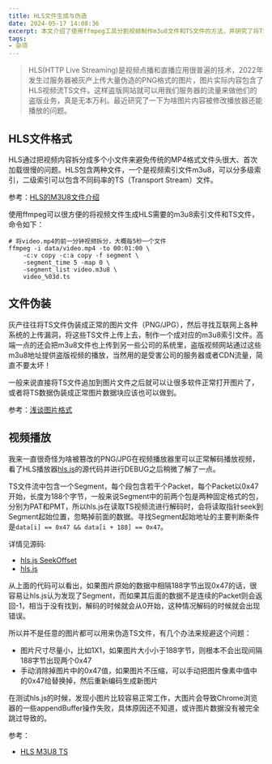 ```yaml
---
title: HLS文件生成与伪造
date: 2024-05-17 14:08:36
excerpt: 本文介绍了使用ffmpeg工具分割视频制作m3u8文件和TS文件的方法，并研究了将TS文件伪装成图片的技术以及hls.js播放器解码伪造的TS文件的一些实现细节
tags:
- 杂项
---
```


> HLS(HTTP Live Streaming)是视频点播和直播应用很普遍的技术，2022年发生过服务器被灰产上传大量伪造的PNG格式的图片，图片实际内容包含了HLS视频流TS文件。这样盗版网站就可以用我们服务器的流量来做他们的盗版业务，真是无本万利。最近研究了一下为啥图片内容被修改播放器还能播放的问题。

## HLS文件格式

HLS通过把视频内容拆分成多个小文件来避免传统的MP4格式文件头很大、首次加载很慢的问题。HLS包含两种文件，一个是视频索引文件m3u8，可以分多级索引，二级索引可以包含不同码率的TS（Transport Stream）文件。

参考：[HLS的M3U8文件介绍](https://zhuanlan.zhihu.com/p/162947124)

使用ffmpeg可以很方便的将视频文件生成HLS需要的m3u8索引文件和TS文件，命令如下：


```shell
# 将video.mp4的前一分钟视频拆分，大概每5秒一个文件
ffmpeg -i data/video.mp4 -to 00:01:00 \
    -c:v copy -c:a copy -f segment \
    -segment_time 5 -map 0 \
    -segment_list video.m3u8 \
    video_%03d.ts
```

## 文件伪装

灰产往往将TS文件伪装成正常的图片文件（PNG/JPG），然后寻找互联网上各种系统的上传漏洞，将这些TS文件上传上去，制作一个成对应的m3u8索引文件。高端一点的还会把m3u8文件也上传到另一些公司的系统里，盗版视频网站通过这些m3u8地址提供盗版视频的播放，当然用的是受害公司的服务器或者CDN流量，简直不要太坏！

一般来说直接将TS文件追加到图片文件之后就可以让很多软件正常打开图片了，或者将TS数据伪装成正常图片数据块应该也可以做到。

参考：[浅谈图片格式](./image-formats-and-disguise.md)


## 视频播放

我来一直很奇怪为啥被篡改的PNG/JPG在视频播放器里可以正常解码播放视频，看了HLS播放器[hls.js](https://github.com/video-dev/hls.js)的源代码并进行DEBUG之后稍微了解了一点。

TS文件流中包含一个Segment，每个段包含若干个Packet，每个Packet以0x47开始，长度为188个字节，一般来说Segment中的前两个包是两种固定格式的包，分别为PAT和PMT，所以hls.js在读取TS视频流进行解码时，会将读取指针seek到Segment起始位置，忽略掉前面的数据。寻找Segment起始地址的主要判断条件是`data[i] == 0x47 && data[i + 188] == 0x47`。

详情见源码: 

- [hls.js SeekOffset](https://github.com/video-dev/hls.js/blob/master/src/demux/tsdemuxer.ts#L97)
- [hls.js](https://github.com/video-dev/hls.js/blob/master/src/demux/tsdemuxer.ts#L259)

从上面的代码可以看出，如果图片原始的数据中相隔188字节出现0x47的话，很容易让hls.js认为发现了Segment，而如果其后面的数据不是连续的Packet则会返回-1，相当于没有找到，解码的时候就会从0开始，这种情况解码的时候就会出现错误。

所以并不是任意的图片都可以用来伪造TS文件，有几个办法来规避这个问题：

- 图片尺寸尽量小，比如1X1，如果图片大小小于188字节，则根本不会出现间隔188字节出现两个0x47
- 手动消除掉图片中的0x47值，如果图片不压缩，可以手动把图片像素中值中的0x47给替换掉，然后重新编码生成新图片

在测试hls.js的时候，发现小图片比较容易正常工作，大图片会导致Chrome浏览器的一些appendBuffer操作失败，具体原因还不知道，或许图片数据没有被完全跳过导致的。


参考：

- [HLS M3U8 TS](https://juejin.cn/post/6919464519387332616)